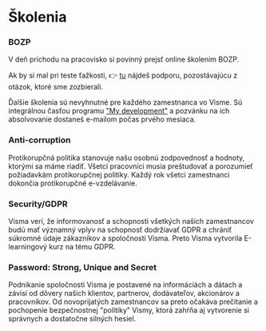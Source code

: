# Školenia
### BOZP

V deň príchodu na pracovisko si povinný prejsť online školením BOZP.

Ak by si mal pri teste ťažkosti, 👉 [tu](https://docs.google.com/document/d/1gNwt88bvvK0-n1fRGx36Iv5pNYxTUWgGAE98j1ZBSME/edit) nájdeš podporu, pozostávajúcu z otázok, ktoré sme zozbierali.

Ďalšie školenia sú nevyhnutné pre každého zamestnanca vo Visme. Sú integrálnou časťou programu ["My development"](https://confluence.visma.com/display/HIEPDDS/My+development) a pozvánku na ich absolvovanie dostaneš e-mailom počas prvého mesiaca.



### Anti-corruption

Protikorupčná politika stanovuje našu osobnú zodpovednosť a hodnoty, ktorými sa máme riadiť. Všetci pracovníci musia preštudovať a porozumieť požiadavkám protikorupčnej politiky. Každý rok všetci zamestnanci dokončia protikorupčné e-vzdelávanie.


### Security/GDPR

Visma verí, že informovanosť a schopnosti všetkých našich zamestnancov budú mať významný vplyv na schopnosť dodržiavať GDPR a chrániť súkromné údaje zákazníkov a spoločnosti Visma. Preto Visma vytvorila E-learningový kurz na tému GDPR.



### Password: Strong, Unique and Secret

Podnikanie spoločnosti Visma je postavené na informáciách a dátach a závisí od dôvery našich klientov, partnerov, dodávateľov, akcionárov a pracovníkov. Od novoprijatých zamestnancov sa preto očakáva prečítanie a pochopenie bezpečnostnej "politiky" Vismy, ktorá zahŕňa aj vytvorenie si správnych a dostatočne silných hesiel.